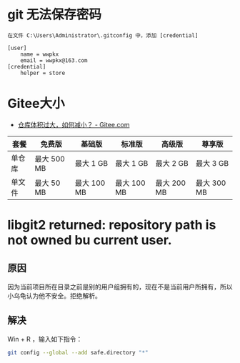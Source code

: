 # git 无法保存密码
```
在文件 C:\Users\Administrator\.gitconfig 中，添加 [credential]

[user]
	name = wwpkx
	email = wwpkx@163.com
[credential]
	helper = store
```

# Gitee大小
- [仓库体积过大，如何减小？ - Gitee.com](https://gitee.com/help/articles/4232#article-header0)

|套餐|免费版|基础版|标准版|高级版|尊享版|
|---|---|---|---|---|---|
|单仓库|最大 500 MB|最大 1 GB|最大 1 GB|最大 2 GB|最大 3 GB|
|单文件|最大 50 MB|最大 100 MB|最大 100 MB|最大 200 MB|最大 300 MB|
# libgit2 returned: repository path  is not owned bu current user.
## 原因
因为当前项目所在目录之前是别的用户组拥有的，现在不是当前用户所拥有，所以小乌龟认为他不安全。拒绝解析。

## 解决
Win + R ，输入如下指令：
```bash
git config --global --add safe.directory "*"
```